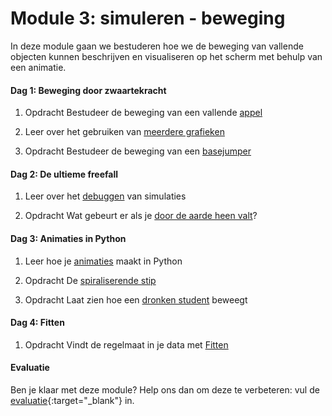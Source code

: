 # Module 3: simuleren - beweging 

In deze module gaan we bestuderen hoe we de beweging van vallende objecten kunnen beschrijven en visualiseren op het scherm met behulp van een animatie.

#### Dag 1: Beweging door zwaartekracht

1. <span class="label label-primary">Opdracht</span> Bestudeer de beweging van een vallende [appel](/beweging/appel)

2. Leer over het gebruiken van [meerdere grafieken](/python/meerdere-grafieken)

3. <span class="label label-primary">Opdracht</span> Bestudeer de beweging van een [basejumper](/beweging/basejump)

#### Dag 2: De ultieme freefall

1. Leer over het [debuggen](/python/debuggen) van simulaties

2. <span class="label label-primary">Opdracht</span> Wat gebeurt er als je [door de aarde heen valt](/beweging/freefall)?

#### Dag 3: Animaties in Python

1. Leer hoe je [animaties](/python/animaties) maakt in Python

2. <span class="label label-primary">Opdracht</span> De [spiraliserende stip](/beweging/stip)

3. <span class="label label-primary">Opdracht</span> Laat zien hoe een [dronken student](/beweging/student) beweegt

#### Dag 4: Fitten

1. <span class="label label-primary">Opdracht</span> Vindt de regelmaat in je data met [Fitten](/beweging/fitten)

#### Evaluatie

Ben je klaar met deze module? Help ons dan om deze te verbeteren: vul de [evaluatie](https://goo.gl/forms/bMEPwmQeLxMZ13qE2){:target="_blank"} in.
